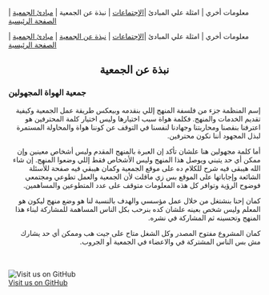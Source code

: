 
معلومات أخري | امثلة علي المبادئ  |[الإجتماعات](https://amateursanonymous.github.io/meetings) | نبذة عن الجمعية | [مبادئ الجمعية](https://amateursanonymous.github.io/principles) | [الصفحة الرئيسية](https://amateursanonymous.github.io)

معلومات أخري | امثلة علي المبادئ  |[الإجتماعات](https://amateursanonymous.github.io/meetings) | [نبذة عن الجمعية](https://amateursanonymous.github.io/about-us) | [مبادئ الجمعية](https://amateursanonymous.github.io/principles) | [الصفحة الرئيسية](https://amateursanonymous.github.io)


## <center> نبذة عن الجمعية </center>
### <right> جمعية الهواة المجهولين  </right>
 <div dir="RTL">

إسم المنظمة جزء من فلسفة المنهج إللي بنقدمه وبيعكس طريقة عمل الجمعية وكيفية تقديم الخدمات والمنهج.
فكلمة هواة سبب اختيارها وليس اختيار كلمة المحترفين هو اعترفنا بنقصنا ومحاربتنا وجهادنا لنفسنا في التوقف عن كوننا هواة والمحاولة المستمرة لبذل المجهود أننا نكون محترفين. 

أما كلمة مجهولين هنا علشان تأكد إن العبرة بالمنهج المقدم وليس أشخاص معينين وإن ممكن أي حد يتبني ويوصل هذا المنهج وليس الأشخاص فقط إللي وضعوا المنهج.
إن شاء الله هيبقى فيه شرح للكلام ده على موقع الجمعية وكمان هيبقي فيه صفحة للأسئلة الشائعة وإجاباتها على الموقع بس زي ماقلت لأن الجمعية والعمل تطوعي ومجتمعي فوضوح الرؤية وتوافر كل هذه المعلومات متوقف على عدد المتطوعين والمساهمين.

كمان إحنا بنشتغل من خلال عمل مؤسسي  والهدف بالنسبة لنا هو وضع منهج ليكون هو المعلم وليس شخص بعينه علشان كده بنرحب بكل الناس المساهمة للمشاركة لبناء هذا المنهج وتحسينه ثم المشاركة في نشره.

كمان المشروع مفتوح المصدر وكل الشغل متاح على جيت هب وممكن أي حد يشارك مش بس الناس المشتركة في والاعضاء في الجمعية أو الجروب.
 </div>
 
 
 
<br><br>
![Visit us on GitHub](https://raw.githubusercontent.com/amateursanonymous/amateursanonymous.github.io/main/assets/GitHub-logo-100.png)<br>
[Visit us on GitHub](https://github.com/amateursanonymous/amateursanonymous.github.io)

